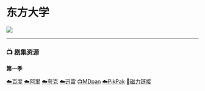 # 东方大学
![](/image/东方大学.webp)

----

### 📺 剧集资源

**第一季**  <Badge type="warning" text="漫迪MDsub" />

[☁️百度](https://pan.baidu.com/s/1YebQ17vIhz8eImnNhHv_CQ?pwd=r85z)  [☁️阿里](https://www.alipan.com/s/nVyYea1hE4J)  [☁️夸克](https://pan.quark.cn/s/4a9397484f9d)  [☁️迅雷](https://pan.xunlei.com/s/VNnh8VJFmkP7O8i9z1ArAQ4iA1?pwd=9v5y#)  [📺MDpan](https://pan.mdsub.top/zh-CN/%E4%B8%9C%E6%96%B9%E5%A4%A7%E5%AD%A6/S1/)  [☁️PikPak](https://mypikpak.com/s/VNmWbAm5AE176gIOFI8CzSXZo1) [🧲磁力链接](magnet:?xt=urn:btih:74a4a4553e1a2414be3e57eba5816cb981bf883e)